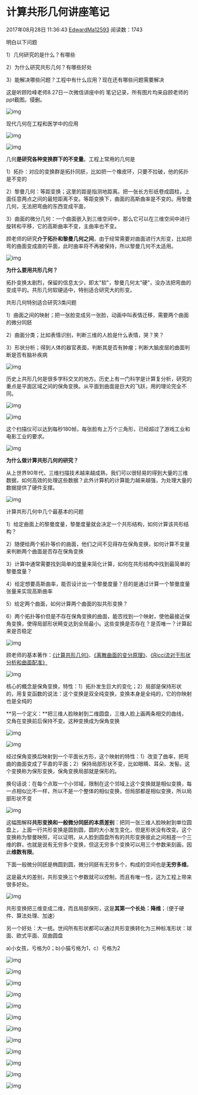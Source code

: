 # 计算共形几何讲座笔记

2017年08月28日 11:36:43 [EdwardMa12593](https://me.csdn.net/MAJUN1259389904) 阅读数：1743



明白以下问题

1）几何研究的是什么？有哪些

2）为什么研究共形几何？有哪些好处

3）能解决哪些问题？工程中有什么应用？现在还有哪些问题需要解决

这是听顾险峰老师8.27日一次微信讲座中的 笔记记录，所有图片均来自顾老师的ppt截图。侵删。



![img](https://img-blog.csdn.net/20170828113632034)

现代几何在工程和医学中的应用

 

![img](https://img-blog.csdn.net/20170828113632373)

![img](https://img-blog.csdn.net/20170828113632552)

几何**是研究各种变换群下的不变量**。工程上常用的几何是

1）拓扑：对应的变换群是拓扑同胚，比如把一个橡皮环，只要不拉破，他的拓扑是不变的

2）黎曼几何：等距变换；这里的距是指测地距离。把一张长方形纸卷成圆柱，上面任意两点之间的最短距离不变。等距变换下，曲面的高斯曲率是不变的。用黎曼几何，无法把弯曲的东西变成平面，

3）曲面的微分几何：一个曲面嵌入到三维空间中，那么它可以在三维空间中进行旋转和平移，它的高斯曲率不变，主曲率也不变。

顾老师的研究**介于拓扑和黎曼几何之间**，由于经常需要对曲面进行大形变，比如把弯的曲面变成直的平面，此时曲率将不再被保持，所以黎曼几何不太适用。

 

![img](https://img-blog.csdn.net/20170828113633003)

 

**为什么要用共形几何？**

拓扑变换太剧烈，保留的信息太少，即太"软"，黎曼几何太"硬"，没办法把弯曲的变成平的。共形几何软硬适中，特别适合研究大的形变。

共形几何特别适合研究3类问题

1）曲面之间的映射；把一张脸变成另一张脸，动画中叫表情迁移，需要两个曲面的微分同胚

2）曲面分类；比如表情识别，判断三维的人脸是什么表情，哭？笑？

3）形状分析；得到人体的器官表面，判断其是否有肿瘤；判断大脑皮层的曲面判断是否有脑补疾病

 

 

![img](https://img-blog.csdn.net/20170828113633839)

历史上共形几何是很多学科交叉的地方。历史上有一门科学是计算复分析，研究的重点是平面区域之间的保角变换。从平面到曲面是巨大的飞跃，用的理论完全不同。

![img](https://img-blog.csdn.net/20170828113634474)

![img](https://img-blog.csdn.net/20170828113634718)



























这个扫描仪可以达到每秒180帧，每张脸有上万个三角形，已经超过了游戏工业和电影工业的要求。

![img](https://img-blog.csdn.net/20170828113635087)

**为什么做计算共形几何的研究？**

从上世界90年代，三维扫描技术越来越成熟，我们可以很轻易的得到大量的三维数据，如何高效的处理这些数据？此外计算机的计算能力越来越强，为处理大量的数据提供了硬件支撑。

![img](https://img-blog.csdn.net/20170828113635557)

计算共形几何中几个最基本的问题

1）给定曲面上的黎曼度量，黎曼度量就会决定一个共形结构，如何计算该共形结构？

2）随便给两个拓扑等价的曲面，他们之间不见得存在保角变换，如何计算不变量来判断两个曲面是否存在保角变换

3）计算中通常需要找到简单的度量来简化计算，如何在共形结构中找到最简单的黎曼度量？

4）给定想要高斯曲率，能否设计出一个黎曼度量？目的是通过计算一个黎曼度量张量来实现高斯曲率

5）给定两个曲面，如何计算两个曲面的拟共形变换？

6）两个拓扑等价但是不存在保角变换的曲面，能否找到一个映射，使他最接近保角变换，使得局部形状畸变达到全局最小。这些变换是否存在？是否唯一？计算起来是否稳定

 

![img](https://img-blog.csdn.net/20170828113636039)

顾老师的基本著作：[《计算共形几何》](https://www.baidu.com/s?wd=%E3%80%8A%E8%AE%A1%E7%AE%97%E5%85%B1%E5%BD%A2%E5%87%A0%E4%BD%95%E3%80%8B&tn=24004469_oem_dg&rsv_dl=gh_pl_sl_csd)、[《离散曲面的变分原理》](https://www.baidu.com/s?wd=%E3%80%8A%E7%A6%BB%E6%95%A3%E6%9B%B2%E9%9D%A2%E7%9A%84%E5%8F%98%E5%88%86%E5%8E%9F%E7%90%86%E3%80%8B&tn=24004469_oem_dg&rsv_dl=gh_pl_sl_csd)、[《Ricci流对于形状分析和曲面配准》](https://www.baidu.com/s?wd=%E3%80%8ARicci%E6%B5%81%E5%AF%B9%E4%BA%8E%E5%BD%A2%E7%8A%B6%E5%88%86%E6%9E%90%E5%92%8C%E6%9B%B2%E9%9D%A2%E9%85%8D%E5%87%86%E3%80%8B&tn=24004469_oem_dg&rsv_dl=gh_pl_sl_csd)

![img](https://img-blog.csdn.net/20170828113636551)

核心的概念是保角变换，特性：1）拓扑发生巨大的变化；2）局部是保持形状的，用复变函数的说法：这个变换是双全纯变换，变换本身是全纯的，它的你映射也是全纯的

**另一个定义：**把三维人脸映射到二维圆盘，三维人脸上画两条相交的曲线，交角在变换前后保持不变。这种变换成为保角变换

 

![img](https://img-blog.csdn.net/20170828113637105)

![img](https://img-blog.csdn.net/20170828113637455)

经过保角变换后映射到一个平面长方形，这个映射的特性：1）改变了曲率，把弯曲的曲面变成了平直的平面；2）保持局部形状不变，比如眼睛、耳朵、发髻。这个变换称为保形变换，保角变换局部就是保形的。

换句话说：在每个点取一个小邻域，限制在这个邻域上这个变换就是相似变换，每一点相似比不一样，所以不是一个整体的相似变换，但局部都是相似变换，所以局部形状不变

 

![img](https://img-blog.csdn.net/20170828113637901)

这幅图解释**共形变换和一般微分同胚的本质差别**：把同一张三维人脸映射到单位圆盘上，上面一行共形变换是圆到圆，圆的大小发生变化，但是形状没有改变。这个变换称为黎曼映照，可以证明，从人脸到圆盘所有的共形变换彼此之间相差一个三维的群，也就是说有无穷多个变换，但这无穷多个变换可以用三个参数来刻画，因此**维数有限**。

下面一般微分同胚是椭圆到圆，微分同胚有无穷多个，构成的空间也是**无穷多维**。

这是最大的差别，共形变换三个参数就可以控制，而且有唯一性，这为工程上带来很多好处。

 

![img](https://img-blog.csdn.net/20170828113638285)

共形变换把三维变成二维，而且局部保形，这是**其第一个长处：降维**；（便于硬件、算法处理、加速）

另一个好处：大一统。世间所有形状都可以通过共形变换转化为三种标准形状：球面、欧式平面、双曲圆盘

a)小女孩，亏格为0；b)小猫亏格为1，c）亏格为2

 

 

![img](https://img-blog.csdn.net/20170828113638849)

![img](https://img-blog.csdn.net/20170828113639504)

 

 

![img](https://img-blog.csdn.net/20170828113639860)

 

 

![img](https://img-blog.csdn.net/20170828113640232)

 

![img](https://img-blog.csdn.net/20170828113640531)

 

 

![img](https://img-blog.csdn.net/20170828113641024)

![img](https://img-blog.csdn.net/20170828113641435)

![img](https://img-blog.csdn.net/20170828113641798)

![img](https://img-blog.csdn.net/20170828113642318)

 

![img](https://img-blog.csdn.net/20170828113642818)

 

![img](https://img-blog.csdn.net/20170828113643166)

 

![img](https://img-blog.csdn.net/20170828113643782)

 